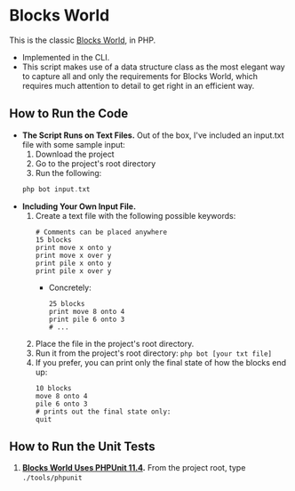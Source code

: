 # Blocks World

This is the classic [Blocks World](https://onlinejudge.org/external/1/101.pdf), in PHP.

  - Implemented in the CLI.
  - This script makes use of a data structure class as the most elegant way to capture all and only the requirements for Blocks World, which requires much attention to detail to get right in an efficient way.


## How to Run the Code

- **The Script Runs on Text Files.** Out of the box, I've included an input.txt file with some sample input:
  1. Download the project
  2. Go to the project's root directory
  3. Run the following:
    ```php
    php bot input.txt
    ```
- **Including Your Own Input File.**
  1. Create a text file with the following possible keywords:
        ```
        # Comments can be placed anywhere
        15 blocks
        print move x onto y
        print move x over y
        print pile x onto y
        print pile x over y
        ```
        - Concretely:
            ```
            25 blocks
            print move 8 onto 4
            print pile 6 onto 3
            # ...
            ```
  2. Place the file in the project's root directory.
  3. Run it from the project's root directory: `php bot [your txt file]`
  4. If you prefer, you can print only the final state of how the blocks end up:
        ```
        10 blocks
        move 8 onto 4
        pile 6 onto 3
        # prints out the final state only:
        quit
        ```

## How to Run the Unit Tests

  1. **[Blocks World Uses PHPUnit 11.4](https://docs.phpunit.de/en/11.4/).**  From the project root, type `./tools/phpunit`


